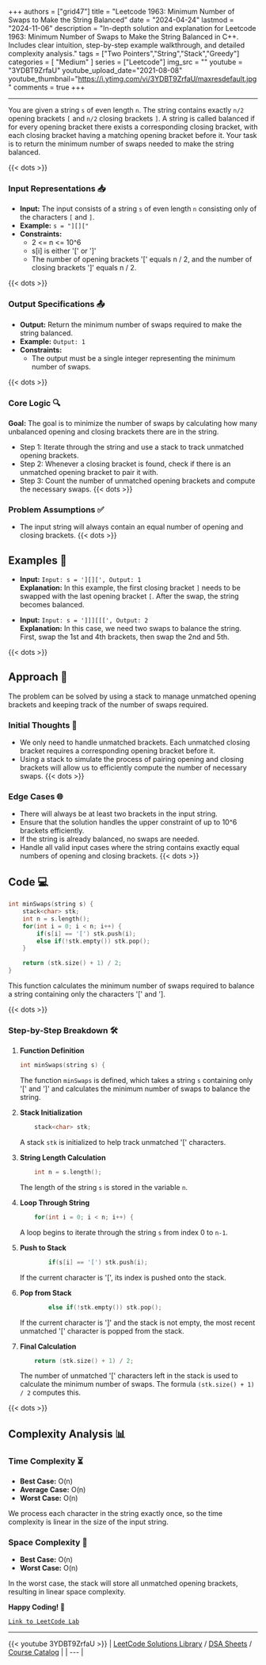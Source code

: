 
+++
authors = ["grid47"]
title = "Leetcode 1963: Minimum Number of Swaps to Make the String Balanced"
date = "2024-04-24"
lastmod = "2024-11-06"
description = "In-depth solution and explanation for Leetcode 1963: Minimum Number of Swaps to Make the String Balanced in C++. Includes clear intuition, step-by-step example walkthrough, and detailed complexity analysis."
tags = ["Two Pointers","String","Stack","Greedy"]
categories = [
    "Medium"
]
series = ["Leetcode"]
img_src = ""
youtube = "3YDBT9ZrfaU"
youtube_upload_date="2021-08-08"
youtube_thumbnail="https://i.ytimg.com/vi/3YDBT9ZrfaU/maxresdefault.jpg"
comments = true
+++



---
You are given a string `s` of even length `n`. The string contains exactly `n/2` opening brackets `[` and `n/2` closing brackets `]`. A string is called balanced if for every opening bracket there exists a corresponding closing bracket, with each closing bracket having a matching opening bracket before it. Your task is to return the minimum number of swaps needed to make the string balanced.
<!--more-->
{{< dots >}}
### Input Representations 📥
- **Input:** The input consists of a string `s` of even length `n` consisting only of the characters `[` and `]`.
- **Example:** `s = "][]["`
- **Constraints:**
	- 2 <= n <= 10^6
	- s[i] is either '[' or ']'
	- The number of opening brackets '[' equals n / 2, and the number of closing brackets ']' equals n / 2.

{{< dots >}}
### Output Specifications 📤
- **Output:** Return the minimum number of swaps required to make the string balanced.
- **Example:** `Output: 1`
- **Constraints:**
	- The output must be a single integer representing the minimum number of swaps.

{{< dots >}}
### Core Logic 🔍
**Goal:** The goal is to minimize the number of swaps by calculating how many unbalanced opening and closing brackets there are in the string.

- Step 1: Iterate through the string and use a stack to track unmatched opening brackets.
- Step 2: Whenever a closing bracket is found, check if there is an unmatched opening bracket to pair it with.
- Step 3: Count the number of unmatched opening brackets and compute the necessary swaps.
{{< dots >}}
### Problem Assumptions ✅
- The input string will always contain an equal number of opening and closing brackets.
{{< dots >}}
## Examples 🧩
- **Input:** `Input: s = '][][', Output: 1`  \
  **Explanation:** In this example, the first closing bracket `]` needs to be swapped with the last opening bracket `[`. After the swap, the string becomes balanced.

- **Input:** `Input: s = ']]][[[', Output: 2`  \
  **Explanation:** In this case, we need two swaps to balance the string. First, swap the 1st and 4th brackets, then swap the 2nd and 5th.

{{< dots >}}
## Approach 🚀
The problem can be solved by using a stack to manage unmatched opening brackets and keeping track of the number of swaps required.

### Initial Thoughts 💭
- We only need to handle unmatched brackets. Each unmatched closing bracket requires a corresponding opening bracket before it.
- Using a stack to simulate the process of pairing opening and closing brackets will allow us to efficiently compute the number of necessary swaps.
{{< dots >}}
### Edge Cases 🌐
- There will always be at least two brackets in the input string.
- Ensure that the solution handles the upper constraint of up to 10^6 brackets efficiently.
- If the string is already balanced, no swaps are needed.
- Handle all valid input cases where the string contains exactly equal numbers of opening and closing brackets.
{{< dots >}}
## Code 💻
```cpp
int minSwaps(string s) {
    stack<char> stk;
    int n = s.length();
    for(int i = 0; i < n; i++) {
        if(s[i] == '[') stk.push(i);
        else if(!stk.empty()) stk.pop();
    }
    
    return (stk.size() + 1) / 2;
}
```

This function calculates the minimum number of swaps required to balance a string containing only the characters '[' and '].

{{< dots >}}
### Step-by-Step Breakdown 🛠️
1. **Function Definition**
	```cpp
	int minSwaps(string s) {
	```
	The function `minSwaps` is defined, which takes a string `s` containing only '[' and ']' and calculates the minimum number of swaps to balance the string.

2. **Stack Initialization**
	```cpp
	    stack<char> stk;
	```
	A stack `stk` is initialized to help track unmatched '[' characters.

3. **String Length Calculation**
	```cpp
	    int n = s.length();
	```
	The length of the string `s` is stored in the variable `n`.

4. **Loop Through String**
	```cpp
	    for(int i = 0; i < n; i++) {
	```
	A loop begins to iterate through the string `s` from index 0 to `n-1`.

5. **Push to Stack**
	```cpp
	        if(s[i] == '[') stk.push(i);
	```
	If the current character is '[', its index is pushed onto the stack.

6. **Pop from Stack**
	```cpp
	        else if(!stk.empty()) stk.pop();
	```
	If the current character is ']' and the stack is not empty, the most recent unmatched '[' character is popped from the stack.

7. **Final Calculation**
	```cpp
	    return (stk.size() + 1) / 2;
	```
	The number of unmatched '[' characters left in the stack is used to calculate the minimum number of swaps. The formula `(stk.size() + 1) / 2` computes this.

{{< dots >}}
## Complexity Analysis 📊
### Time Complexity ⏳
- **Best Case:** O(n)
- **Average Case:** O(n)
- **Worst Case:** O(n)

We process each character in the string exactly once, so the time complexity is linear in the size of the input string.

### Space Complexity 💾
- **Best Case:** O(n)
- **Worst Case:** O(n)

In the worst case, the stack will store all unmatched opening brackets, resulting in linear space complexity.

**Happy Coding! 🎉**


[`Link to LeetCode Lab`](https://leetcode.com/problems/minimum-number-of-swaps-to-make-the-string-balanced/description/)

---
{{< youtube 3YDBT9ZrfaU >}}
| [LeetCode Solutions Library](https://grid47.xyz/leetcode/) / [DSA Sheets](https://grid47.xyz/sheets/) / [Course Catalog](https://grid47.xyz/courses/) |
| --- |
